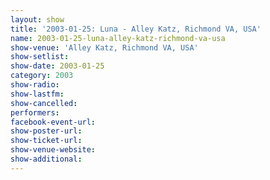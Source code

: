 ```yaml
---
layout: show
title: '2003-01-25: Luna - Alley Katz, Richmond VA, USA'
name: 2003-01-25-luna-alley-katz-richmond-va-usa
show-venue: 'Alley Katz, Richmond VA, USA'
show-setlist: 
show-date: 2003-01-25
category: 2003
show-radio: 
show-lastfm: 
show-cancelled: 
performers: 
facebook-event-url: 
show-poster-url: 
show-ticket-url: 
show-venue-website: 
show-additional: 
---
```


